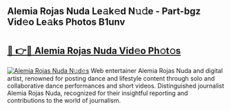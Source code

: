 ## Alemia Rojas Nuda Le𝚊k𝚎d N𝚞𝚍e - Part-bgz Vid𝚎o Le𝚊ks Photos B1unv

# <h2><a href="http://fbbmm1m.evod.top/?m=Alemia+Rojas+Nuda">🔗 👉🔴 Alemia Rojas Nuda Vid𝚎o Ph𝚘t𝚘s</a></h2>

[![Alemia Rojas Nuda N𝚞d𝚎s](https://i.imgur.com/8V9OHl7.gif)](http://fbbmm1m.evod.top/?m=Alemia+Rojas+Nuda)
Web entertainer Alemia Rojas Nuda and digital artist, renowned for posting dance and lifestyle content through solo and collaborative dance performances and short videos. Distinguished journalist Alemia Rojas Nuda, recognized for their insightful reporting and contributions to the world of journalism. 
